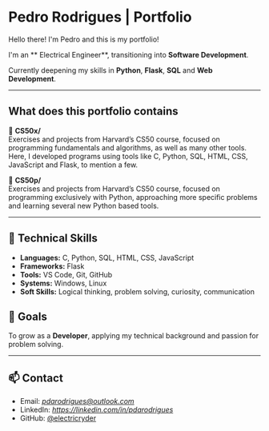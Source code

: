 ﻿# Pedro Rodrigues | Portfolio

Hello there! I'm Pedro and this is my portfolio!

I'm an ** Electrical Engineer**, transitioning into **Software Development**.

Currently deepening my skills in **Python**, **Flask**, **SQL** and **Web Development**.

---

## What does this portfolio contains

📘 **CS50x/**  
Exercises and projects from Harvard’s CS50 course, focused on programming fundamentals and algorithms, as well as many other tools.
Here, I developed programs using tools like C, Python, SQL, HTML, CSS, JavaScript and Flask, to mention a few.

🐍 **CS50p/**  
Exercises and projects from Harvard’s CS50 course, focused on programming exclusively with Python, approaching more specific problems and learning several new Python based tools.

---

## 🧠 Technical Skills

- **Languages:** C, Python, SQL, HTML, CSS, JavaScript
- **Frameworks:** Flask
- **Tools:** VS Code, Git, GitHub
- **Systems:** Windows, Linux
- **Soft Skills:** Logical thinking, problem solving, curiosity, communication

## 🎯 Goals

To grow as a **Developer**, applying my technical background and passion for problem solving.

---

## 📫 Contact

- Email: *pdarodrigues@outlook.com*
- LinkedIn: *https://linkedin.com/in/pdarodrigues*
- GitHub: [@electricryder](https://github.com/electricryder)